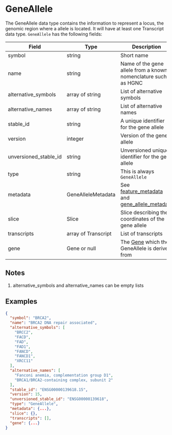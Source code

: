 # GeneAllele

The GeneAllele data type contains the information to represent a locus, the genomic region where a allele is located. It will have at least one Transcript data type.
`GeneAllele` has the following fields:

| Field                 | Type                | Description                         |
|-----------------------|---------------------|-------------------------------------|
| symbol                | string              | Short name
| name                  | string              | Name of the gene allele from a known nomenclature such as HGNC
| alternative_symbols   | array of string     | List of alternative symbols
| alternative_names     | array of string     | List of alternative names
| stable_id             | string              | A unique identifier for the gene allele
| version               | integer             | Version of the gene allele
| unversioned_stable_id | string              | Unversioned unique identifier for the gene allele
| type                  | string              | This is always `GeneAllele`
| metadata              | GeneAlleleMetadata  | See [feature_metadata](./feature_metadata.md) and [gene_allele_metadata](./gene_allele_metadata.md)
| slice                 | Slice               | Slice describing the coordinates of the gene allele
| transcripts           | array of Transcript | List of transcripts
| gene                  | Gene or null        | The [Gene](./gene.md) which the GeneAllele is derived from

## Notes
1. alternative_symbols and alternative_names can be empty lists

## Examples
```json
{
  "symbol": "BRCA2",
  "name": "BRCA2 DNA repair associated",
  "alternative_symbols": [
    "BRCC2",
    "FACD",
    "FAD",
    "FAD1",
    "FANCD",
    "FANCD1",
    "XRCC11"
  ],
  "alternative_names": [
    "Fanconi anemia, complementation group D1",
    "BRCA1/BRCA2-containing complex, subunit 2"
  ],
  "stable_id": "ENSG00000139618.15",
  "version": 15,
  "unversioned_stable_id": "ENSG00000139618",
  "type": "GeneAllele",
  "metadata": {...},
  "slice": {},
  "transcripts": [],
  "gene": {...}
}
```
